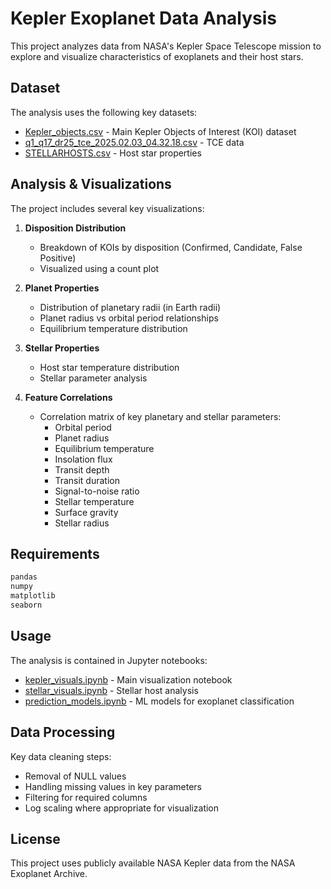 # Kepler Exoplanet Data Analysis

This project analyzes data from NASA's Kepler Space Telescope mission to explore and visualize characteristics of exoplanets and their host stars.

## Dataset

The analysis uses the following key datasets:
- [Kepler_objects.csv](Kepler_objects.csv) - Main Kepler Objects of Interest (KOI) dataset
- [q1_q17_dr25_tce_2025.02.03_04.32.18.csv](q1_q17_dr25_tce_2025.02.03_04.32.18.csv) - TCE data
- [STELLARHOSTS.csv](STELLARHOSTS.csv) - Host star properties

## Analysis & Visualizations

The project includes several key visualizations:

1. **Disposition Distribution**
   - Breakdown of KOIs by disposition (Confirmed, Candidate, False Positive)
   - Visualized using a count plot

2. **Planet Properties**
   - Distribution of planetary radii (in Earth radii)
   - Planet radius vs orbital period relationships
   - Equilibrium temperature distribution

3. **Stellar Properties** 
   - Host star temperature distribution
   - Stellar parameter analysis

4. **Feature Correlations**
   - Correlation matrix of key planetary and stellar parameters:
     - Orbital period
     - Planet radius
     - Equilibrium temperature
     - Insolation flux
     - Transit depth
     - Transit duration
     - Signal-to-noise ratio
     - Stellar temperature
     - Surface gravity
     - Stellar radius

## Requirements

```python
pandas
numpy
matplotlib
seaborn
```

## Usage

The analysis is contained in Jupyter notebooks:
- [kepler_visuals.ipynb](kepler_visuals.ipynb) - Main visualization notebook
- [stellar_visuals.ipynb](stellar_visuals.ipynb) - Stellar host analysis
- [prediction_models.ipynb](prediction_models.ipynb) - ML models for exoplanet classification

## Data Processing

Key data cleaning steps:
- Removal of NULL values
- Handling missing values in key parameters
- Filtering for required columns
- Log scaling where appropriate for visualization

## License

This project uses publicly available NASA Kepler data from the NASA Exoplanet Archive.

